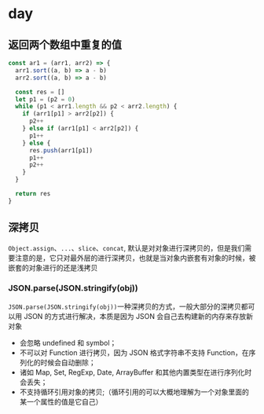 # day

## 返回两个数组中重复的值

```javascript
const ar1 = (arr1, arr2) => {
  arr1.sort((a, b) => a - b)
  arr2.sort((a, b) => a - b)

  const res = []
  let p1 = (p2 = 0)
  while (p1 < arr1.length && p2 < arr2.length) {
    if (arr1[p1] > arr2[p2]) {
      p2++
    } else if (arr1[p1] < arr2[p2]) {
      p1++
    } else {
      res.push(arr1[p1])
      p1++
      p2++
    }
  }

  return res
}
```

## 深拷贝

`Object.assign`、`...`、`slice`、`concat`, 默认是对对象进行深拷贝的，但是我们需要注意的是，它只对最外层的进行深拷贝，也就是当对象内嵌套有对象的时候，被嵌套的对象进行的还是浅拷贝

### JSON.parse(JSON.stringify(obj))

`JSON.parse(JSON.stringify(obj))`一种深拷贝的方式，一般大部分的深拷贝都可以用 JSON 的方式进行解决，本质是因为 JSON 会自己去构建新的内存来存放新对象

- 会忽略 undefined 和 symbol；
- 不可以对 Function 进行拷贝，因为 JSON 格式字符串不支持 Function，在序列化的时候会自动删除；
- 诸如 Map, Set, RegExp, Date, ArrayBuffer 和其他内置类型在进行序列化时会丢失；
- 不支持循环引用对象的拷贝;（循环引用的可以大概地理解为一个对象里面的某一个属性的值是它自己）
